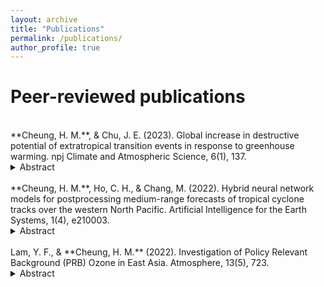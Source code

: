 ```yaml
---
layout: archive
title: "Publications"
permalink: /publications/
author_profile: true
---
```


# Peer-reviewed publications
<br>
**Cheung, H. M.**, & Chu, J. E. (2023). Global increase in destructive potential of extratropical transition events in response to greenhouse warming. npj Climate and Atmospheric Science, 6(1), 137.
<details>
<summary>Abstract</summary>
<br>
When tropical cyclones (TCs) move to the mid-latitudes, they oftentimes undergo extratropical transition (ET) by which they lose their symmetry and warm-core characteristics. Upon transforming into extratropical cyclones (ETCs), they tend to impact larger areas and thus larger populations. In light of the increased TC intensity due to global warming identified in previous studies, here we examine its effect on the frequency and destructiveness of ET events globally using a high-resolution fully coupled Earth System model (0.25° for atmosphere; 0.1° for ocean) prescribed with present-day, doubling, and quadrupling CO2 concentrations. Our findings indicate that ETCs originated from the tropics with higher destructiveness (indicated by integrated kinetic energy) become more frequent in response to greenhouse warming, although the number of ET events does not change significantly. The key factor in the change in the destructiveness of ETCs is the increase in wind speed and the high-wind area at ET. Despite the uncertainty in the Northern Hemisphere, our results underscore the necessity for climate resilience in the mid-latitudes against global warming.
</details>
<br>
**Cheung, H. M.**, Ho, C. H., & Chang, M. (2022). Hybrid neural network models for postprocessing medium-range forecasts of tropical cyclone tracks over the western North Pacific. Artificial Intelligence for the Earth Systems, 1(4), e210003.
<details>
<summary>Abstract</summary>
<br>
Tropical cyclone (TC) track forecasts derived from dynamical models inherit their errors. In this study, a neural network (NN) algorithm was proposed for postprocessing TC tracks predicted by the Global Ensemble Forecast System (GEFS) for lead times of 2, 4, 5, and 6 days over the western North Pacific. The hybrid NN is a combination of three NN classes: 1) convolutional NN that extracts spatial features from GEFS fields; 2) multilayer perceptron, which processes TC positions predicted by GEFS; and 3) recurrent NN that handles information from previous time steps. A dataset of 204 TCs (6744 samples), which were formed from 1985 to 2019 (June–October) and survived for at least six days, was separated into various track patterns. TCs in each track pattern were distributed uniformly to validation and test dataset, in which each contained 10% TCs of the entire dataset, and the remaining 80% were allocated to the training dataset. Two NN architectures were developed, with and without a shortcut connection. Feature selection and hyperparameter tuning were performed to improve model performance. The results present that mean track error and dispersion could be reduced, particularly with the shortcut connection, which also corrected the systematic speed and direction bias of GEFS. Although a reduction in mean track error was not achieved by the NNs for every forecast lead time, improvement can be foreseen upon calibration for reducing overfitting, and the performance encourages further development in the present application.
</details>
<br>
Lam, Y. F., & **Cheung, H. M.** (2022). Investigation of Policy Relevant Background (PRB) Ozone in East Asia. Atmosphere, 13(5), 723.
<details>
<summary>Abstract</summary>
<br>
The concept of Policy Relevant Background (PRB) ozone has emerged in recent years to address the air quality baseline on the theoretical limits of air pollution controls. In this study, the influence of Long-range Transport (LRT) of air pollutants from North America and the effect of Stratosphere-Troposphere Transport (STT) on PRB ozone was investigated using GEOS-Chem coupled WRF-CMAQ modelling system. Four distinct seasons in 2006 were simulated to understand better the seasonal and geographical impacts of these externalities on PRB ozone over East Asia (EA). Overall, the LRT impact from North America has been found to be ~0.54 ppbv, while the maximum impacts were found at the mountain stations with values of 2.3 ppbv, 3.3 ppbv, 2.3 ppbv, and 3.0 ppbv for January, April, July, and October, respectively. In terms of PRB ozone, the effect of STT has enhanced the surface background ozone by ~3.0 ppbv, with a maximum impact of 7.8 ppbv found in the northeastern part of East Asia (near Korea and Japan). Springtime (i.e., April) has the most vital STT signals caused by relatively cold weather and unstable atmospheric condition resulting from the transition of the monsoon season. The simulated PRB ozone based on the mean values of the maximum daily 8-h average (MDA8) is 53 ppbv for spring (April) and 22 ppbv for summer (July). Up to ~1.0 ppbv and ~2.2 ppbv of MDA8 ozone were attributed to LRT and STT, respectively. Among the selected cities, Beijing and Guangzhou have received the most substantial anthropogenic enhancement in MDA8 ozone in summer, ranging from 40.0 ppbv to 56.0 ppbv.
</details>
